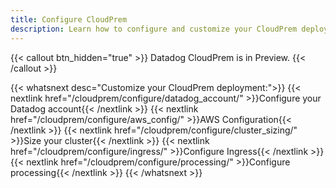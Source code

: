 ```yaml
---
title: Configure CloudPrem
description: Learn how to configure and customize your CloudPrem deployment for optimal performance and security
---
```


{{< callout btn_hidden="true" >}}
  Datadog CloudPrem is in Preview.
{{< /callout >}}

{{< whatsnext desc="Customize your CloudPrem deployment:">}}
   {{< nextlink href="/cloudprem/configure/datadog_account/" >}}Configure your Datadog account{{< /nextlink >}}
   {{< nextlink href="/cloudprem/configure/aws_config/" >}}AWS Configuration{{< /nextlink >}}
   {{< nextlink href="/cloudprem/configure/cluster_sizing/" >}}Size your cluster{{< /nextlink >}}
   {{< nextlink href="/cloudprem/configure/ingress/" >}}Configure Ingress{{< /nextlink >}}
   {{< nextlink href="/cloudprem/configure/processing/" >}}Configure processing{{< /nextlink >}}
{{< /whatsnext >}}
